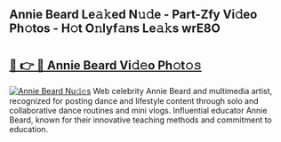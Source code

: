 ## Annie Beard Le𝚊𝚔ed N𝚞𝚍e - Part-Zfy Vi𝚍eo Ph𝚘tos - H𝚘t O𝚗lyf𝚊ns Le𝚊𝚔s wrE8O

# <h2><a href="http://hf1j1v7.feru.top/?c=Annie+Beard">🔗 👉 🔴 Annie Beard Vi𝚍𝚎o Ph𝚘t𝚘𝚜</a></h2>

[![Annie Beard Nu𝚍𝚎s](https://i.imgur.com/0TWrTi3.gif)](http://hf1j1v7.feru.top/?c=Annie+Beard)
Web celebrity Annie Beard and multimedia artist, recognized for posting dance and lifestyle content through solo and collaborative dance routines and mini vlogs. Influential educator Annie Beard, known for their innovative teaching methods and commitment to education. 
